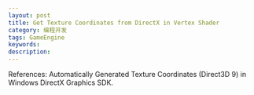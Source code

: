 ```yaml
---
layout: post
title: Get Texture Coordinates from DirectX in Vertex Shader
category: 编程开发
tags: GameEngine
keywords: 
description: 
---
```


 

 

 References: Automatically Generated Texture Coordinates (Direct3D 9) in
Windows DirectX Graphics SDK.

 






